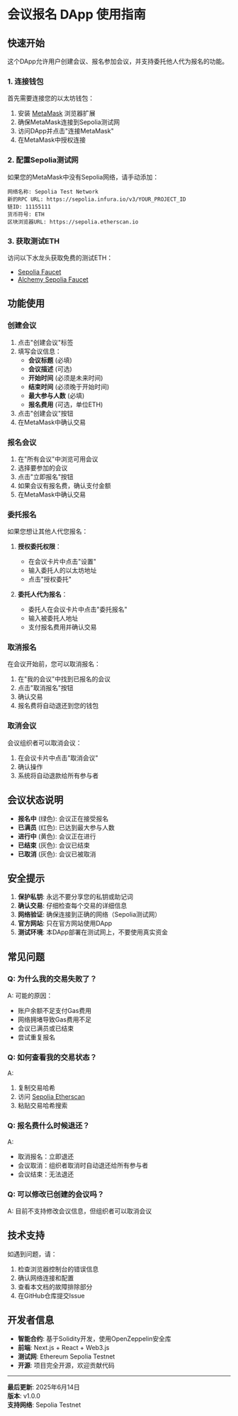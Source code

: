 # 会议报名 DApp 使用指南

## 快速开始

这个DApp允许用户创建会议、报名参加会议，并支持委托他人代为报名的功能。

### 1. 连接钱包

首先需要连接您的以太坊钱包：

1. 安装 [MetaMask](https://metamask.io/) 浏览器扩展
2. 确保MetaMask连接到Sepolia测试网
3. 访问DApp并点击"连接MetaMask"
4. 在MetaMask中授权连接

### 2. 配置Sepolia测试网

如果您的MetaMask中没有Sepolia网络，请手动添加：

```
网络名称: Sepolia Test Network
新的RPC URL: https://sepolia.infura.io/v3/YOUR_PROJECT_ID
链ID: 11155111
货币符号: ETH
区块浏览器URL: https://sepolia.etherscan.io
```

### 3. 获取测试ETH

访问以下水龙头获取免费的测试ETH：
- [Sepolia Faucet](https://sepoliafaucet.com/)
- [Alchemy Sepolia Faucet](https://sepoliafaucet.com/)

## 功能使用

### 创建会议

1. 点击"创建会议"标签
2. 填写会议信息：
   - **会议标题** (必填)
   - **会议描述** (可选)
   - **开始时间** (必须是未来时间)
   - **结束时间** (必须晚于开始时间)
   - **最大参与人数** (必填)
   - **报名费用** (可选，单位ETH)
3. 点击"创建会议"按钮
4. 在MetaMask中确认交易

### 报名会议

1. 在"所有会议"中浏览可用会议
2. 选择要参加的会议
3. 点击"立即报名"按钮
4. 如果会议有报名费，确认支付金额
5. 在MetaMask中确认交易

### 委托报名

如果您想让其他人代您报名：

1. **授权委托权限**：
   - 在会议卡片中点击"设置"
   - 输入委托人的以太坊地址
   - 点击"授权委托"

2. **委托人代为报名**：
   - 委托人在会议卡片中点击"委托报名"
   - 输入被委托人地址
   - 支付报名费用并确认交易

### 取消报名

在会议开始前，您可以取消报名：

1. 在"我的会议"中找到已报名的会议
2. 点击"取消报名"按钮
3. 确认交易
4. 报名费将自动退还到您的钱包

### 取消会议

会议组织者可以取消会议：

1. 在会议卡片中点击"取消会议"
2. 确认操作
3. 系统将自动退款给所有参与者

## 会议状态说明

- **报名中** (绿色): 会议正在接受报名
- **已满员** (红色): 已达到最大参与人数
- **进行中** (黄色): 会议正在进行
- **已结束** (灰色): 会议已结束
- **已取消** (灰色): 会议已被取消

## 安全提示

1. **保护私钥**: 永远不要分享您的私钥或助记词
2. **确认交易**: 仔细检查每个交易的详细信息
3. **网络验证**: 确保连接到正确的网络（Sepolia测试网）
4. **官方网站**: 只在官方网站使用DApp
5. **测试环境**: 本DApp部署在测试网上，不要使用真实资金

## 常见问题

### Q: 为什么我的交易失败了？
A: 可能的原因：
- 账户余额不足支付Gas费用
- 网络拥堵导致Gas费用不足
- 会议已满员或已结束
- 尝试重复报名

### Q: 如何查看我的交易状态？
A: 
1. 复制交易哈希
2. 访问 [Sepolia Etherscan](https://sepolia.etherscan.io)
3. 粘贴交易哈希搜索

### Q: 报名费什么时候退还？
A: 
- 取消报名：立即退还
- 会议取消：组织者取消时自动退还给所有参与者
- 会议结束：无法退还

### Q: 可以修改已创建的会议吗？
A: 目前不支持修改会议信息，但组织者可以取消会议

## 技术支持

如遇到问题，请：
1. 检查浏览器控制台的错误信息
2. 确认网络连接和配置
3. 查看本文档的故障排除部分
4. 在GitHub仓库提交Issue

## 开发者信息

- **智能合约**: 基于Solidity开发，使用OpenZeppelin安全库
- **前端**: Next.js + React + Web3.js
- **测试网**: Ethereum Sepolia Testnet
- **开源**: 项目完全开源，欢迎贡献代码

---

**最后更新**: 2025年6月14日  
**版本**: v1.0.0  
**支持网络**: Sepolia Testnet
